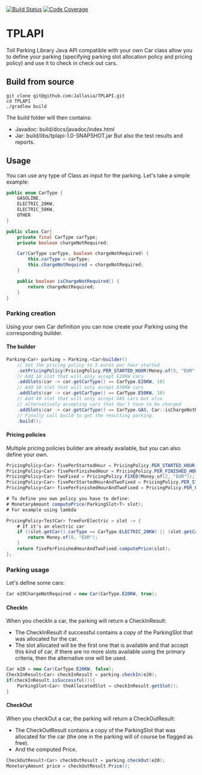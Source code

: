 [![Build Status](https://travis-ci.com/Jallasia/TPLAPI.svg?branch=master)](https://travis-ci.com/Jallasia/TPLAPI)
[![Code Coverage](https://codecov.io/gh/Jallasia/TPLAPI/coverage.svg)](https://codecov.io/gh/Jallasia/TPLAPI)

# TPLAPI
Toll Parking Library Java API compatible with your own Car class allow you to define your parking (specifying parking slot allocation policy and pricing policy) and use it to check in check out cars.

## Build from source

```
git clone git@github.com:Jallasia/TPLAPI.git
cd TPLAPI
./gradlew build
```

The build folder will then contains:
- Javadoc: build/docs/javadoc/index.html
- Jar: build/libs/tplapi-1.0-SNAPSHOT.jar
But also the test results and reports.


## Usage

You can use any type of Class as input for the parking.
Let's take a simple example:

```java
public enum CarType {
    GASOLINE,
    ELECTRIC_20KW,
    ELECTRIC_50KW,
    OTHER
}

public class Car{
    private final CarType carType;
    private boolean chargeNotRequired;

    Car(CarType carType, boolean chargeNotRequired) {
        this.carType = carType;
        this.chargeNotRequired = chargeNotRequired;
    }

    public boolean isChargeNotRequired() {
        return chargeNotRequired;
    }
}
```

### Parking creation

Using your own Car definition you can now create your Parking using the corresponding builder.

#### The builder

```java
Parking<Car> parking = Parking.<Car>builder()
    // Set the pricing policy to 5 euros per hour started
    .setPricingPolicy(PricingPolicy.PER_STARTED_HOUR(Money.of(5, "EUR")))
    // Add 10 slot that will only accept E20KW cars
    .addSlots(car -> car.getCarType() == CarType.E20KW, 10)
    // Add 10 slot that will only accept E50KW cars
    .addSlots(car -> car.getCarType() == CarType.E50KW, 10)
    // Add 40 slot that will only accept GAS cars but also
    // alternatively accepting cars that don't have to be charged
    .addSlots(car -> car.getCarType() == CarType.GAS, Car::isChargeNotRequired, 40)
    // Finally call build to get the resulting parking.
    .build();
```

#### Pricing policies

Multiple pricing policies builder are already available, but you can also define your own.

```java
PricingPolicy<Car> fivePerStartedHour = PricingPolicy.PER_STARTED_HOUR(Money.of(5, "EUR"));
PricingPolicy<Car> fivePerFinishedHour = PricingPolicy.PER_FINISHED_HOUR(Money.of(5, "EUR"));
PricingPolicy<Car> twoFixed = PricingPolicy.FIXED(Money.of(2, "EUR"));
PricingPolicy<Car> fivePerStartedHourAndTwoFixed = PricingPolicy.PER_STARTED_HOUR_AND_FIXED(Money.of(5, "EUR"), Money.of(2, "EUR"));
PricingPolicy<Car> fivePerFinishedHourAndTwoFixed = PricingPolicy.PER_FINISHED_HOUR_AND_FIXED(Money.of(5, "EUR"), Money.of(2, "EUR"));

# To define you own policy you have to define:
# MonetaryAmount computePrice(ParkingSlot<T> slot);
# For example using lambda

PricingPolicy<TestCar> freeForElectric = slot -> {
    # If it's an electric car
    if ((slot.getCar().carType == CarType.ELECTRIC_20KW) || (slot.getCar().carType == CarType.ELECTRIC_50KW)){
        return Money.of(0, "EUR");
    }
    return fivePerFinishedHourAndTwoFixed.computePrice(slot);
};
```

### Parking usage

Let's define some cars:

```java
Car e20ChargeNotRequired = new Car(CarType.E20KW, true);

```

#### CheckIn

When you checkIn a car, the parking will return a CheckInResult:
- The CheckInResult if successful contains a copy of the ParkingSlot<Car> that was allocated for the car.
- The slot allocated will be the first one that is available and that accept this kind of car, if there are no more slots available using the primary criteria, then the alternative one will be used.

```java
Car e20 = new Car(CarType.E20KW, false);
CheckInResult<Car> checkInResult = parking.checkIn(e20);
if(checkInResult.isSuccessful()){
    ParkingSlot<Car> theAllocatedSlot = checkInResult.getSlot();
}
```

#### CheckOut

When you checkOut a car, the parking will return a CheckOutResult:
- The CheckOutResult contains a copy of the ParkingSlot<Car> that was allocated for the car (the one in the parking will of course be flagged as free).
- And the computed Price.

```java
CheckOutResult<Car> checkOutResult = parking.checkOut(e20);
MonetaryAmount price = checkOutResult.Price();
```